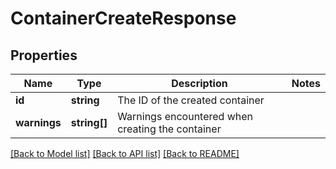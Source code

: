 # ContainerCreateResponse

## Properties
Name | Type | Description | Notes
------------ | ------------- | ------------- | -------------
**id** | **string** | The ID of the created container | 
**warnings** | **string[]** | Warnings encountered when creating the container | 

[[Back to Model list]](../../README.md#documentation-for-models) [[Back to API list]](../../README.md#documentation-for-api-endpoints) [[Back to README]](../../README.md)

